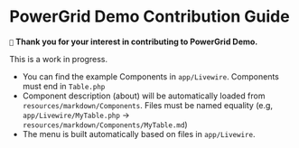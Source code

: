# PowerGrid Demo Contribution Guide

`💓` **Thank you for your interest in contributing to PowerGrid Demo.**

This is a work in progress.

- You can find the example Components in `app/Livewire`. Components must end in `Table.php`
- Component description (about) will be automatically loaded from `resources/markdown/Components`. Files must be named equality (e.g, `app/Livewire/MyTable.php` -> `resources/markdown/Components/MyTable.md`)
- The menu is built automatically based on files in `app/Livewire`.
